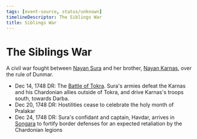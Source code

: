 ```yaml
---
tags: [event-source, status/unknown]
timelineDescriptor: The Siblings War
title: Siblings War
---
```


# The Siblings War

A civil war fought between [Nayan Sura](<../../people/dunmari/sura.md>) and her brother, [Nayan Karnas](<../../people/dunmari/nayan-karnas.md>), over the rule of Dunmar.

- Dec 14, 1748 DR: The [Battle of Tokra](<1748/12/battle-of-tokra.md>). Sura's armies defeat the Karnas and his Chardonian allies outside of Tokra, and drive Karnas's troops south, towards Darba. 
- Dec 20, 1748 DR: Hostilities cease to celebrate the holy month of Pralakar
- Dec 24, 1748 DR: Sura's confidant and captain, Havdar, arrives in [Songara](<../../gazetteer/greater-dunmar/realms/dunmar/central-dunmar/songara.md>) to fortify border defenses for an expected retaliation by the Chardonian legions